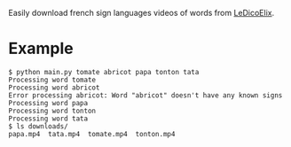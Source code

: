 Easily download french sign languages videos of words from [LeDicoElix](https://dico.elix-lsf.fr).

# Example

```
$ python main.py tomate abricot papa tonton tata
Processing word tomate
Processing word abricot
Error processing abricot: Word "abricot" doesn't have any known signs
Processing word papa
Processing word tonton
Processing word tata
$ ls downloads/
papa.mp4  tata.mp4  tomate.mp4  tonton.mp4
```